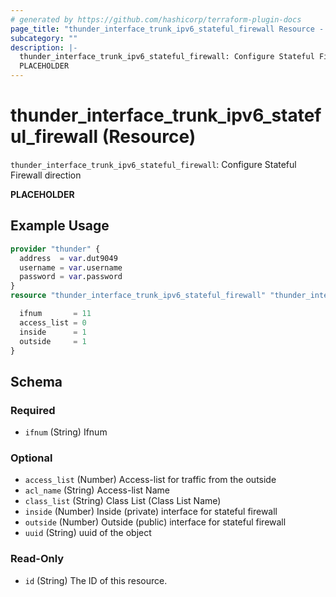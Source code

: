 ```yaml
---
# generated by https://github.com/hashicorp/terraform-plugin-docs
page_title: "thunder_interface_trunk_ipv6_stateful_firewall Resource - terraform-provider-thunder"
subcategory: ""
description: |-
  thunder_interface_trunk_ipv6_stateful_firewall: Configure Stateful Firewall direction
  PLACEHOLDER
---
```


# thunder_interface_trunk_ipv6_stateful_firewall (Resource)

`thunder_interface_trunk_ipv6_stateful_firewall`: Configure Stateful Firewall direction

__PLACEHOLDER__

## Example Usage

```terraform
provider "thunder" {
  address  = var.dut9049
  username = var.username
  password = var.password
}
resource "thunder_interface_trunk_ipv6_stateful_firewall" "thunder_interface_trunk_ipv6_stateful_firewall" {

  ifnum       = 11
  access_list = 0
  inside      = 1
  outside     = 1
}
```

<!-- schema generated by tfplugindocs -->
## Schema

### Required

- `ifnum` (String) Ifnum

### Optional

- `access_list` (Number) Access-list for traffic from the outside
- `acl_name` (String) Access-list Name
- `class_list` (String) Class List (Class List Name)
- `inside` (Number) Inside (private) interface for stateful firewall
- `outside` (Number) Outside (public) interface for stateful firewall
- `uuid` (String) uuid of the object

### Read-Only

- `id` (String) The ID of this resource.


